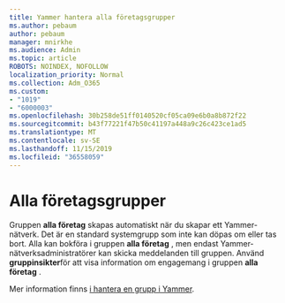 ```yaml
---
title: Yammer hantera alla företagsgrupper
ms.author: pebaum
author: pebaum
manager: mnirkhe
ms.audience: Admin
ms.topic: article
ROBOTS: NOINDEX, NOFOLLOW
localization_priority: Normal
ms.collection: Adm_O365
ms.custom:
- "1019"
- "6000003"
ms.openlocfilehash: 30b258de51ff0140520cf05ca09e6b0a8b872f22
ms.sourcegitcommit: b43f77221f47b50c41197a448a9c26c423ce1ad5
ms.translationtype: MT
ms.contentlocale: sv-SE
ms.lasthandoff: 11/15/2019
ms.locfileid: "36558059"
---
```

# <a name="all-company-group"></a>Alla företagsgrupper

Gruppen **alla företag** skapas automatiskt när du skapar ett Yammer-nätverk. Det är en standard systemgrupp som inte kan döpas om eller tas bort. Alla kan bokföra i gruppen **alla företag** , men endast Yammer-nätverksadministratörer kan skicka meddelanden till gruppen. Använd **gruppinsikter**för att visa information om engagemang i gruppen **alla företag** .

Mer information finns [i hantera en grupp i Yammer](https://support.office.com/article/Manage-a-group-in-Yammer-6e05c6d6-5548-4c88-89cd-e6757a514ef2).
